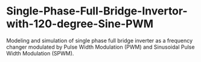 # Single-Phase-Full-Bridge-Invertor-with-120-degree-Sine-PWM
Modeling and simulation of single phase full bridge inverter as a frequency changer modulated by Pulse Width Modulation (PWM) and Sinusoidal Pulse Width Modulation (SPWM).
